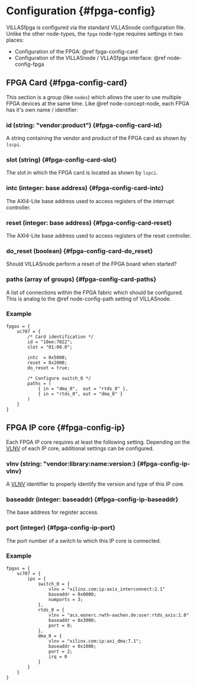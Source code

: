 # Configuration {#fpga-config}

VILLASfpga is configured via the standard VILLASnode configuration file.
Unlike the other node-types, the `fpga` node-type requires settings in two places:

- Configuration of the FPGA: @ref fpga-config-card
- Configuration of the VILLASnode / VLLASfpga interface: @ref node-config-fpga

## FPGA Card {#fpga-config-card}

This section is a group (like `nodes`) which allows the user to use multiple FPGA devices at the same time.
Like @ref node-concept-node, each FPGA has it's own name / identifier:

### id (string: "vendor:product") {#fpga-config-card-id}

A string containing the vendor and product of the FPGA card as shown by `lscpi`.

### slot (string) {#fpga-config-card-slot}

The slot in which the FPGA card is located as shown by `lspci`.

### intc (integer: base address) {#fpga-config-card-intc}

The AXI4-Lite base address used to access registers of the interrupt controller.

### reset (integer: base address) {#fpga-config-card-reset}

The AXI4-Lite base address used to access registers of the reset controller.

### do_reset (boolean) {#fpga-config-card-do_reset}

Should VILLASnode perform a reset of the FPGA board when started?

### paths (array of groups) {#fpga-config-card-paths}

A list of connections within the FPGA fabric which should be configured.
This is analog to the @ref node-config-path setting of VILLASnode.

### Example

```
fpgas = {
	vc707 = {
		/* Card identification */
		id = "10ee:7022";
		slot = "01:00.0";

		intc  = 0x5000;
		reset = 0x2000;
		do_reset = true;

		/* Configure switch_0 */
		paths = (
			{ in = "dma_0",  out = "rtds_0" },
			{ in = "rtds_0", out = "dma_0" }
		)
	}
}
```

## FPGA IP core {#fpga-config-ip}

Each FPGA IP core requires at least the following setting.
Depending on the [VLNV](https://www.xilinx.com/support/answers/50478.html) of each IP core, additional settings can be configured.

### vlnv (string: "vendor:library:name:version:) {#fpga-config-ip-vlnv}

A [VLNV](https://www.xilinx.com/support/answers/50478.html) identifier to properly identify the version and type of this IP core.

### baseaddr (integer: baseaddr) {#fpga-config-ip-baseaddr}

The base address for register access.

### port (integer) {#fpga-config-ip-port}

The port number of a switch to which this IP core is connected.

### Example

```
fpgas = {
	vc707 = {
		ips = {
			switch_0 = {
				vlnv = "xilinx.com:ip:axis_interconnect:2.1"
				baseaddr = 0x0000;
				numports = 3;
			},
			rtds_0 = {
				vlnv = "acs.eonerc.rwth-aachen.de:user:rtds_axis:1.0"
				baseaddr = 0x3000;
				port = 0;
			},
			dma_0 = {
				vlnv = "xilinx.com:ip:axi_dma:7.1";
				baseaddr = 0x1000;
				port = 2;
				irq = 0
			}
		}
	}
}
```
